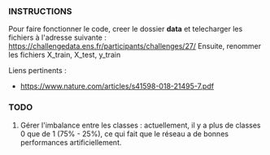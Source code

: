 ### INSTRUCTIONS

Pour faire fonctionner le code, creer le dossier **data** et telecharger les fichiers à l'adresse suivante  : 
https://challengedata.ens.fr/participants/challenges/27/
Ensuite, renommer les fichiers X_train, X_test, y_train

Liens pertinents : 
- https://www.nature.com/articles/s41598-018-21495-7.pdf

### TODO

1. Gérer l'imbalance entre les classes : actuellement, il y a plus de classes 0 que de 1 (75% - 25%), ce qui fait que le réseau a de bonnes performances artificiellement.

